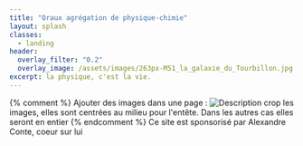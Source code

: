 ```yaml
---
title: "Oraux agrégation de physique-chimie"
layout: splash
classes:
  - landing
header:
  overlay_filter: "0.2"
  overlay_image: /assets/images/263px-M51_la_galaxie_du_Tourbillon.jpg
excerpt: la physique, c'est la vie.
---
```

{% comment %}
Ajouter des images dans une page :
![Description](/assets/images/le_nom.jpg)
crop les images, elles sont centrées au milieu pour l'entête. Dans les autres cas elles seront en entier
{% endcomment %}
Ce site est sponsorisé par Alexandre Conte, coeur sur lui
